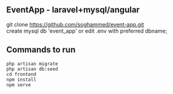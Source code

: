 ## EventApp - laravel+mysql/angular

git clone https://github.com/soghammed/event-app.git   
create mysql db 'event_app' or edit .env with preferred dbname;     

## Commands to run
```
php artisan migrate   
php artisan db:seed    
cd frontend   
npm install   
npm serve
```
